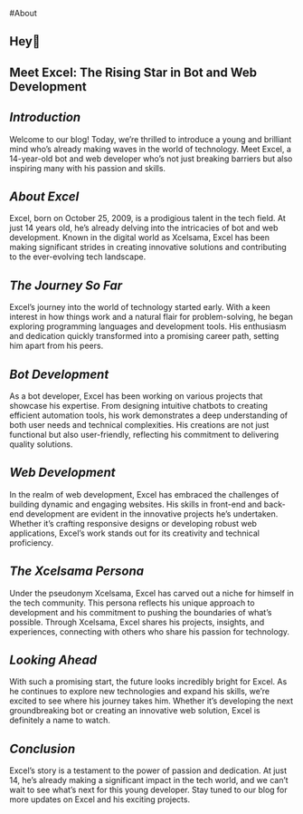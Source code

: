 #About

## Hey👋 

## Meet Excel: The Rising Star in Bot and Web Development

## *Introduction*

Welcome to our blog! Today, we’re thrilled to introduce a young and brilliant mind who’s already making waves in the world of technology. Meet Excel, a 14-year-old bot and web developer who’s not just breaking barriers but also inspiring many with his passion and skills.

## *About Excel*

Excel, born on October 25, 2009, is a prodigious talent in the tech field. At just 14 years old, he’s already delving into the intricacies of bot and web development. Known in the digital world as Xcelsama, Excel has been making significant strides in creating innovative solutions and contributing to the ever-evolving tech landscape.

## *The Journey So Far*

Excel’s journey into the world of technology started early. With a keen interest in how things work and a natural flair for problem-solving, he began exploring programming languages and development tools. His enthusiasm and dedication quickly transformed into a promising career path, setting him apart from his peers.

## *Bot Development*

As a bot developer, Excel has been working on various projects that showcase his expertise. From designing intuitive chatbots to creating efficient automation tools, his work demonstrates a deep understanding of both user needs and technical complexities. His creations are not just functional but also user-friendly, reflecting his commitment to delivering quality solutions.

## *Web Development*

In the realm of web development, Excel has embraced the challenges of building dynamic and engaging websites. His skills in front-end and back-end development are evident in the innovative projects he’s undertaken. Whether it’s crafting responsive designs or developing robust web applications, Excel’s work stands out for its creativity and technical proficiency.

## *The Xcelsama Persona*

Under the pseudonym Xcelsama, Excel has carved out a niche for himself in the tech community. This persona reflects his unique approach to development and his commitment to pushing the boundaries of what’s possible. Through Xcelsama, Excel shares his projects, insights, and experiences, connecting with others who share his passion for technology.

## *Looking Ahead*

With such a promising start, the future looks incredibly bright for Excel. As he continues to explore new technologies and expand his skills, we’re excited to see where his journey takes him. Whether it’s developing the next groundbreaking bot or creating an innovative web solution, Excel is definitely a name to watch.

## *Conclusion*

Excel’s story is a testament to the power of passion and dedication. At just 14, he’s already making a significant impact in the tech world, and we can’t wait to see what’s next for this young developer. Stay tuned to our blog for more updates on Excel and his exciting projects.